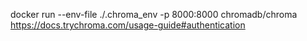 docker run --env-file ./.chroma_env -p 8000:8000 chromadb/chroma
https://docs.trychroma.com/usage-guide#authentication
